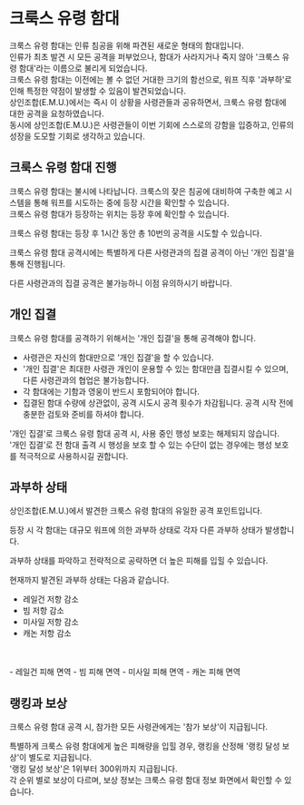 # 크룩스 유령 함대

크룩스 유령 함대는 인류 침공을 위해 파견된 새로운 형태의 함대입니다.<br>
인류가 최초 발견 시 모든 공격을 퍼부었으나, 함대가 사라지거나 죽지 않아 '크룩스 유령 함대'라는 이름으로 불리게 되었습니다.<br>
크룩스 유령 함대는 이전에는 볼 수 없던 거대한 크기의 함선으로, 워프 직후 '과부하'로 인해 특정한 약점이 발생할 수 있음이 발견되었습니다.<br>
상인조합(E.M.U.)에서는 즉시 이 상황을 사령관들과 공유하면서, 크룩스 유령 함대에 대한 공격을 요청하였습니다.<br>
동시에 상인조합(E.M.U.)은 사령관들이 이번 기회에 스스로의 강함을 입증하고, 인류의 성장을 도모할 기회로 생각하고 있습니다.



## 크룩스 유령 함대 진행

크룩스 유령 함대는 불시에 나타납니다. 크룩스의 잦은 침공에 대비하여 구축한 예고 시스템을 통해 워프를 시도하는 중에 등장 시간을 확인할 수 있습니다.<br>
크룩스 유령 함대가 등장하는 위치는 등장 후에 확인할 수 있습니다.<br>

크룩스 유령 함대는 등장 후 1시간 동안 총 10번의 공격을 시도할 수 있습니다.<br>

크룩스 유령 함대 공격시에는 특별하게 다른 사령관과의 집결 공격이 아닌 '개인 집결'을 통해 진행됩니다.<br>

다른 사령관과의 집결 공격은 불가능하니 이점 유의하시기 바랍니다.



## 개인 집결

크룩스 유령 함대를 공격하기 위해서는 '개인 집결'을 통해 공격해야 합니다.

 - 사령관은 자신의 함대만으로 '개인 집결'을 할 수 있습니다.
 - '개인 집결'은 최대한 사령관 개인이 운용할 수 있는 함대만큼 집결시킬 수 있으며, 다른 사령관과의 협업은 불가능합니다.
 - 각 함대에는 기함과 영웅이 반드시 포함되어야 합니다.
 - 집결된 함대 수량에 상관없이, 공격 시도시 공격 횟수가 차감됩니다. 공격 시작 전에 충분한 검토와 준비를 하셔야 합니다.

'개인 집결'로 크룩스 유령 함대 공격 시, 사용 중인 행성 보호는 해제되지 않습니다.<br>
'개인 집결'로 전 함대 출격 시 행성을 보호 할 수 있는 수단이 없는 경우에는 행성 보호를 적극적으로 사용하시길 권합니다.



## 과부하 상태

상인조합(E.M.U.)에서 발견한 크룩스 유령 함대의 유일한 공격 포인트입니다.<br>

등장 시 각 함대는 대규모 워프에 의한 과부하 상태로 각자 다른 과부하 상태가 발생합니다.<br>

과부하 상태를 파악하고 전략적으로 공략하면 더 높은 피해를 입힐 수 있습니다.<br>

현재까지 발견된 과부하 상태는 다음과 같습니다.

 - 레일건 저항 감소
 - 빔 저항 감소
 - 미사일 저항 감소
 - 캐논 저항 감소
<br>
<br>
 - 레일건 피해 면역
 - 빔 피해 면역
 - 미사일 피해 면역
 - 캐논 피해 면역
 

## 랭킹과 보상

크룩스 유령 함대 공격 시, 참가한 모든 사령관에게는 '참가 보상'이 지급됩니다.<br>

특별하게 크룩스 유령 함대에게 높은 피해량을 입힐 경우, 랭킹을 산정해 '랭킹 달성 보상'이 별도로 지급됩니다.<br>
'랭킹 달성 보상'은 1위부터 300위까지 지급됩니다.<br>
각 순위 별로 보상이 다르며, 보상 정보는 크룩스 유령 함대 정보 화면에서 확인할 수 있습니다.